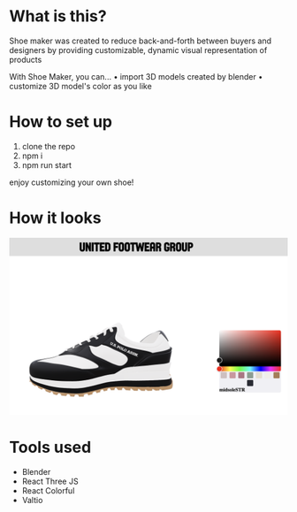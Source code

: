 # What is this?

Shoe maker was created to reduce back-and-forth between buyers and designers by providing customizable, dynamic visual representation of products

With Shoe Maker, you can...
    • import 3D models created by blender
    • customize 3D model's color as you like

# How to set up

1. clone the repo
2. npm i
3. npm run start

enjoy customizing your own shoe! 

# How it looks

<img src="./public/shoe.png">

# Tools used

- Blender
- React Three JS
- React Colorful
- Valtio